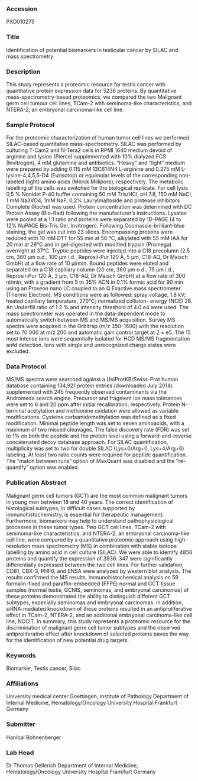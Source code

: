 ### Accession
PXD010275

### Title
Identification of potential biomarkers in testicular cancer by SILAC and mass spectrometry

### Description
This study represents a proteomic resource for testis cancer with quantitative protein expression data for 5236 proteins. By quantitative mass-spectrometry-based proteomics, we compared the two Malignant germ cell tumour cell lines, TCam-2 with seminoma-like characteristics, and NTERA-2, an embryonal carcinoma-like cell line.

### Sample Protocol
For the proteomic characterization of human tumor cell lines we performed SILAC-based quantitative mass-spectrometry. SILAC was performed by culturing T-Cam2 and N-Tera2 cells in RPMI 1640 medium devoid of arginine and lysine (Pierce) supplemented with 10% dialyzed FCS (Invitrogen), 4 mM glutamine and antibiotics. “Heavy” and “light” medium were prepared by adding 0.115 mM 13C614N4 L-arginine and 0.275 mM L-lysine-4,4,5,5-D4 (Eurisotop) or equimolar levels of the corresponding non-labeled (light) amino acids (Merck Millipore), respectively. The metabolic labelling of the cells was switched for the biological replicate. For cell lysis 0,5 % Nonidet P-40 buffer containing 50 mM Tris/HCl, pH 7.8, 150 mM NaCl, 1 mM Na3VO4, 1mM NaF, 0,2% Laurylmaltoside and protease inhibitors Complete (Roche) was used. Protein concentration was determined with DC Protein Assay (Bio-Rad) following the manufacturer’s instructions. Lysates were pooled at a 1:1 ratio and proteins were separated by 1D-PAGE (4 to 12% NuPAGE Bis-Tris Gel, Invitrogen). Following Coomassie-brilliant-blue staining, the gel was cut into 23 slices. Encompassing proteins were reduced with 10 mM DTT for 55 min at 56 °C, alkylated with 55 mM IAA for 20 min at 26°C and in gel-digested with modified trypsin (Promega) overnight at 37°C. Tryptic peptides were injected into a C18 precolumn (2.5 cm, 360 μm o.d., 100 μm i.d., Reprosil-Pur 120 Å, 5 μm, C18-AQ, Dr Maisch GmbH) at a flow rate of 10 μl/min. Bound peptides were eluted and separated on a C18 capillary column (20 cm, 360 μm o.d., 75 μm i.d., Reprosil-Pur 120 Å, 3 μm, C18-AQ, Dr Maisch GmbH) at a flow rate of 300 nl/min, with a gradient from 5 to 35% ACN in 0.1% formic acid for 90 min using an Proxeon nano LC coupled to an Q Exactive mass spectrometer (Thermo Electron). MS conditions were as followed: spray voltage, 1.8 kV; heated capillary temperature, 270°C; normalized collision- energy (NCE) 28. An Underfill ratio of 1.2 % and intensity threshold of 4.0 e4 were used. The mass spectrometer was operated in the data-dependent mode to automatically switch between MS and MS/MS acquisition. Survey MS spectra were acquired in the Orbitrap (m/z 350–1600) with the resolution set to 70 000 at m/z 200 and automatic gain control target at 2 × e5. The 15 most intense ions were sequentially isolated for HCD MS/MS fragmentation anfd detection. Ions with single and unrecognized charge states were excluded.

### Data Protocol
MS/MS spectra were searched against a UniProtKB/Swiss-Prot human database containing 134,921 protein entries (downloaded July 2014) supplemented with 245 frequently observed contaminants via the Andromeda search engine. Precursor and fragment ion mass tolerances were set to 6 and 20 ppm after initial recalibration, respectively. Protein N-terminal acetylation and methionine oxidation were allowed as variable modifications. Cysteine carbamidomethylation was defined as a fixed modification. Minimal peptide length was set to seven aminoacids, with a maximum of two missed cleavages. The false discovery rate (FDR) was set to 1% on both the peptide and the protein level using a forward-and-reverse concatenated decoy database approach. For SILAC quantification, multiplicity was set to two for double SILAC (Lys+0/Arg+0, Lys+4/Arg+6) labeling. At least two ratio counts were required for peptide quantification. The “match between runs” option of MaxQuant was disabled and the “re-quantify” option was enabled.

### Publication Abstract
Malignant germ cell tumors (GCT) are the most common malignant tumors in young men between 18 and 40 years. The correct identification of histological subtypes, in difficult cases supported by immunohistochemistry, is essential for therapeutic management. Furthermore, biomarkers may help to understand pathophysiological processes in these tumor types. Two GCT cell lines, TCam-2 with seminoma-like characteristics, and NTERA-2, an embryonal carcinoma-like cell line, were compared by a quantitative proteomic approach using high-resolution mass spectrometry (MS) in combination with stable isotope labelling by amino acid in cell culture (SILAC). We were able to identify 4856 proteins and quantify the expression of 3936. 347 were significantly differentially expressed between the two cell lines. For further validation, CD81, CBX-3, PHF6, and ENSA were analyzed by western blot analysis. The results confirmed the MS results. Immunohistochemical analysis on 59 formalin-fixed and paraffin-embedded (FFPE) normal and GCT tissue samples (normal testis, GCNIS, seminomas, and embryonal carcinomas) of these proteins demonstrated the ability to distinguish different GCT subtypes, especially seminomas and embryonal carcinomas. In addition, siRNA-mediated knockdown of these proteins resulted in an antiproliferative effect in TCam-2, NTERA-2, and an additional embryonal carcinoma-like cell line, NCCIT. In summary, this study represents a proteomic resource for the discrimination of malignant germ cell tumor subtypes and the observed antiproliferative effect after knockdown of selected proteins paves the way for the identification of new potential drug targets.

### Keywords
Biomarker, Testis cancer, Silac

### Affiliations
University medical center Goettingen, Institute of Pathology
Department of Internal Medicine, Hematology/Oncology University Hospital Frankfurt Germany

### Submitter
Hanibal Bohnenberger

### Lab Head
Dr Thomas Oellerich
Department of Internal Medicine, Hematology/Oncology University Hospital Frankfurt Germany


